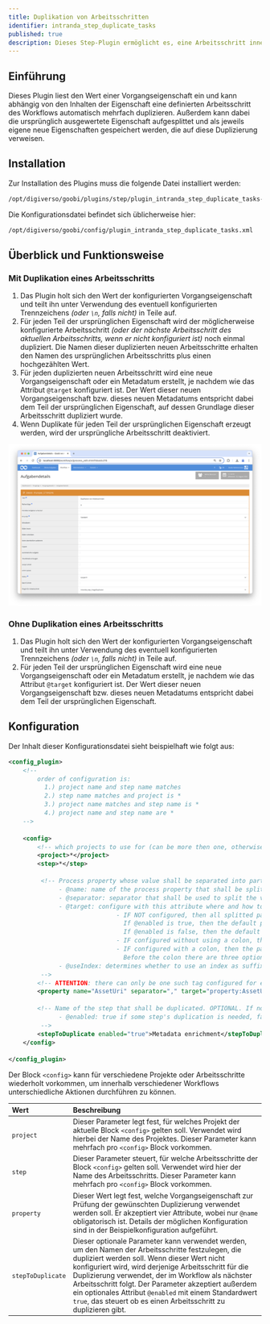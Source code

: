 ```yaml
---
title: Duplikation von Arbeitsschritten
identifier: intranda_step_duplicate_tasks
published: true
description: Dieses Step-Plugin ermöglicht es, eine Arbeitsschritt innerhalb des Workflow automatisch entsprechend einer Vorgangseigenschaft mehrfach zu duplizieren.
---
```

## Einführung
Dieses Plugin liest den Wert einer Vorgangseigenschaft ein und kann abhängig von den Inhalten der Eigenschaft eine definierten Arbeitsschritt des Workflows automatisch mehrfach duplizieren. Außerdem kann dabei die ursprünglich ausgewertete Eigenschaft aufgesplittet und als jeweils eigene neue Eigenschaften gespeichert werden, die auf diese Duplizierung verweisen.


## Installation
Zur Installation des Plugins muss die folgende Datei installiert werden:

```bash
/opt/digiverso/goobi/plugins/step/plugin_intranda_step_duplicate_tasks-base.jar
```

Die Konfigurationsdatei befindet sich üblicherweise hier:

```bash
/opt/digiverso/goobi/config/plugin_intranda_step_duplicate_tasks.xml
```


## Überblick und Funktionsweise


### Mit Duplikation eines Arbeitsschritts
1. Das Plugin holt sich den Wert der konfigurierten Vorgangseigenschaft und teilt ihn unter Verwendung des eventuell konfigurierten Trennzeichens *(oder `\n`, falls nicht)* in Teile auf.
2. Für jeden Teil der ursprünglichen Eigenschaft wird der möglicherweise konfigurierte Arbeitsschritt *(oder der nächste Arbeitsschritt des aktuellen Arbeitsschritts, wenn er nicht konfiguriert ist)* noch einmal dupliziert. Die Namen dieser duplizierten neuen Arbeitsschritte erhalten den Namen des ursprünglichen Arbeitsschritts plus einen hochgezählten Wert.
3. Für jeden duplizierten neuen Arbeitsschritt wird eine neue Vorgangseigenschaft oder ein Metadatum erstellt, je nachdem wie das Attribut `@target` konfiguriert ist. Der Wert dieser neuen Vorgangseigenschaft bzw. dieses neuen Metadatums entspricht dabei dem Teil der ursprünglichen Eigenschaft, auf dessen Grundlage dieser Arbeitsschritt dupliziert wurde.
4. Wenn Duplikate für jeden Teil der ursprünglichen Eigenschaft erzeugt werden, wird der ursprüngliche Arbeitsschritt deaktiviert.

![Auswahl des Plugins zur Durchführung des Arbeitsschrittes](screen1_de.png)

### Ohne Duplikation eines Arbeitsschritts
1. Das Plugin holt sich den Wert der konfigurierten Vorgangseigenschaft und teilt ihn unter Verwendung des eventuell konfigurierten Trennzeichens *(oder `\n`, falls nicht)* in Teile auf.
2. Für jeden Teil der ursprünglichen Eigenschaft wird eine neue Vorgangseigenschaft oder ein Metadatum erstellt, je nachdem wie das Attribut `@target` konfiguriert ist. Der Wert dieser neuen Vorgangseigenschaft bzw. dieses neuen Metadatums entspricht dabei dem Teil der ursprünglichen Eigenschaft.


## Konfiguration
Der Inhalt dieser Konfigurationsdatei sieht beispielhaft wie folgt aus:

```xml
<config_plugin>
    <!--
        order of configuration is:
          1.) project name and step name matches
          2.) step name matches and project is *
          3.) project name matches and step name is *
          4.) project name and step name are *
	-->
    
    <config>
        <!-- which projects to use for (can be more then one, otherwise use *) -->
        <project>*</project>
        <step>*</step>
        
         <!-- Process property whose value shall be separated into parts, and it accepts four attributes:
              - @name: name of the process property that shall be splitted
              - @separator: separator that shall be used to split the value of the process property into smaller parts. OPTIONAL. DEFAULT "\n".
              - @target: configure with this attribute where and how to save the splitted parts. OPTIONAL.
                              - IF NOT configured, then all splitted parts will be saved as process properties, and the default property names depend on the configuration of @enabled of the tag <stepToDuplicate>:
                                If @enabled is true, then the default property name will be the step's name that is to be duplicated.
                                If @enabled is false, then the default property name will be the property's @name.
                              - IF configured without using a colon, then all splitted parts will be saved as process properties, and the configured @target will be the new properties' names.
                              - IF configured with a colon, then the part before that colon will control where the changes land, while the part after that colon will define the names of the splitted new parts:
                                Before the colon there are three options: property | metadata | person. For "metadata" and "person", changes will be saved into the METS file. For "property" changes will be saved as properties.
              - @useIndex: determines whether to use an index as suffix to each new process property / metadata entry to distinguish them between each other. OPTIONAL. DEFAULT true.
         -->
        <!-- ATTENTION: there can only be one such tag configured for each step, to split several properties, one has to do that in several steps. -->
        <property name="AssetUri" separator="," target="property:AssetUriSplitted" useIndex="true" />
        
        <!-- Name of the step that shall be duplicated. OPTIONAL. If not configured, then the next step following the current one will be used as default. It accepts an attribute:
              - @enabled: true if some step's duplication is needed, false otherwise. OPTIONAL. DEFAULT true.
         -->
        <stepToDuplicate enabled="true">Metadata enrichment</stepToDuplicate>
    </config>

</config_plugin>
```

Der Block `<config>` kann für verschiedene Projekte oder Arbeitsschritte wiederholt vorkommen, um innerhalb verschiedener Workflows unterschiedliche Aktionen durchführen zu können.

| Wert | Beschreibung |
| :--- | :--- |
| `project` | Dieser Parameter legt fest, für welches Projekt der aktuelle Block `<config>` gelten soll. Verwendet wird hierbei der Name des Projektes. Dieser Parameter kann mehrfach pro `<config>` Block vorkommen. |
| `step` | Dieser Parameter steuert, für welche Arbeitsschritte der Block `<config>` gelten soll. Verwendet wird hier der Name des Arbeitsschritts. Dieser Parameter kann mehrfach pro `<config>` Block vorkommen. |
| `property` | Dieser Wert legt fest, welche Vorgangseigenschaft zur Prüfung der gewünschten Duplizierung verwendet werden soll. Er akzeptiert vier Attribute, wobei nur `@name` obligatorisch ist. Details der möglichen Konfiguration sind in der Beispielkonfiguration aufgeführt. |
| `stepToDuplicate` | Dieser optionale Parameter kann verwendet werden, um den Namen der Arbeitsschritte festzulegen, die dupliziert werden soll. Wenn dieser Wert nicht konfiguriert wird, wird derjenige Arbeitsschritt für die Duplizierung verwendet, der im Workflow als nächster Arbeitsschritt folgt. Der Parameter akzeptiert außerdem ein optionales Attribut `@enabled` mit einem Standardwert `true`, das steuert ob es einen Arbeitsschritt zu duplizieren gibt. |
